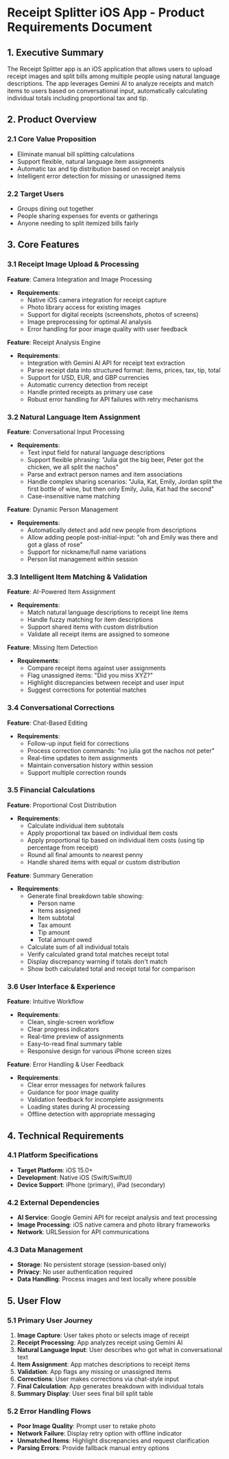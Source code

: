 # Receipt Splitter iOS App - Product Requirements Document

## 1. Executive Summary

The Receipt Splitter app is an iOS application that allows users to upload receipt images and split bills among multiple people using natural language descriptions. The app leverages Gemini AI to analyze receipts and match items to users based on conversational input, automatically calculating individual totals including proportional tax and tip.

## 2. Product Overview

### 2.1 Core Value Proposition
- Eliminate manual bill splitting calculations
- Support flexible, natural language item assignments
- Automatic tax and tip distribution based on receipt analysis
- Intelligent error detection for missing or unassigned items

### 2.2 Target Users
- Groups dining out together
- People sharing expenses for events or gatherings
- Anyone needing to split itemized bills fairly

## 3. Core Features

### 3.1 Receipt Image Upload & Processing
**Feature**: Camera Integration and Image Processing
- **Requirements**:
  - Native iOS camera integration for receipt capture
  - Photo library access for existing images
  - Support for digital receipts (screenshots, photos of screens)
  - Image preprocessing for optimal AI analysis
  - Error handling for poor image quality with user feedback

**Feature**: Receipt Analysis Engine
- **Requirements**:
  - Integration with Gemini AI API for receipt text extraction
  - Parse receipt data into structured format: items, prices, tax, tip, total
  - Support for USD, EUR, and GBP currencies
  - Automatic currency detection from receipt
  - Handle printed receipts as primary use case
  - Robust error handling for API failures with retry mechanisms

### 3.2 Natural Language Item Assignment
**Feature**: Conversational Input Processing
- **Requirements**:
  - Text input field for natural language descriptions
  - Support flexible phrasing: "Julia got the big beer, Peter got the chicken, we all split the nachos"
  - Parse and extract person names and item associations
  - Handle complex sharing scenarios: "Julia, Kat, Emily, Jordan split the first bottle of wine, but then only Emily, Julia, Kat had the second"
  - Case-insensitive name matching

**Feature**: Dynamic Person Management
- **Requirements**:
  - Automatically detect and add new people from descriptions
  - Allow adding people post-initial-input: "oh and Emily was there and got a glass of rose"
  - Support for nickname/full name variations
  - Person list management within session

### 3.3 Intelligent Item Matching & Validation
**Feature**: AI-Powered Item Assignment
- **Requirements**:
  - Match natural language descriptions to receipt line items
  - Handle fuzzy matching for item descriptions
  - Support shared items with custom distribution
  - Validate all receipt items are assigned to someone

**Feature**: Missing Item Detection
- **Requirements**:
  - Compare receipt items against user assignments
  - Flag unassigned items: "Did you miss XYZ?"
  - Highlight discrepancies between receipt and user input
  - Suggest corrections for potential matches

### 3.4 Conversational Corrections
**Feature**: Chat-Based Editing
- **Requirements**:
  - Follow-up input field for corrections
  - Process correction commands: "no julia got the nachos not peter"
  - Real-time updates to item assignments
  - Maintain conversation history within session
  - Support multiple correction rounds

### 3.5 Financial Calculations
**Feature**: Proportional Cost Distribution
- **Requirements**:
  - Calculate individual item subtotals
  - Apply proportional tax based on individual item costs
  - Apply proportional tip based on individual item costs (using tip percentage from receipt)
  - Round all final amounts to nearest penny
  - Handle shared items with equal or custom distribution

**Feature**: Summary Generation
- **Requirements**:
  - Generate final breakdown table showing:
    - Person name
    - Items assigned
    - Item subtotal
    - Tax amount
    - Tip amount
    - Total amount owed
  - Calculate sum of all individual totals
  - Verify calculated grand total matches receipt total
  - Display discrepancy warning if totals don't match
  - Show both calculated total and receipt total for comparison

### 3.6 User Interface & Experience
**Feature**: Intuitive Workflow
- **Requirements**:
  - Clean, single-screen workflow
  - Clear progress indicators
  - Real-time preview of assignments
  - Easy-to-read final summary table
  - Responsive design for various iPhone screen sizes

**Feature**: Error Handling & User Feedback
- **Requirements**:
  - Clear error messages for network failures
  - Guidance for poor image quality
  - Validation feedback for incomplete assignments
  - Loading states during AI processing
  - Offline detection with appropriate messaging

## 4. Technical Requirements

### 4.1 Platform Specifications
- **Target Platform**: iOS 15.0+
- **Development**: Native iOS (Swift/SwiftUI)
- **Device Support**: iPhone (primary), iPad (secondary)

### 4.2 External Dependencies
- **AI Service**: Google Gemini API for receipt analysis and text processing
- **Image Processing**: iOS native camera and photo library frameworks
- **Network**: URLSession for API communications

### 4.3 Data Management
- **Storage**: No persistent storage (session-based only)
- **Privacy**: No user authentication required
- **Data Handling**: Process images and text locally where possible



## 5. User Flow

### 5.1 Primary User Journey
1. **Image Capture**: User takes photo or selects image of receipt
2. **Receipt Processing**: App analyzes receipt using Gemini AI
3. **Natural Language Input**: User describes who got what in conversational text
4. **Item Assignment**: App matches descriptions to receipt items
5. **Validation**: App flags any missing or unassigned items
6. **Corrections**: User makes corrections via chat-style input
7. **Final Calculation**: App generates breakdown with individual totals
8. **Summary Display**: User sees final bill split table

### 5.2 Error Handling Flows
- **Poor Image Quality**: Prompt user to retake photo
- **Network Failure**: Display retry option with offline indicator
- **Unmatched Items**: Highlight discrepancies and request clarification
- **Parsing Errors**: Provide fallback manual entry options
